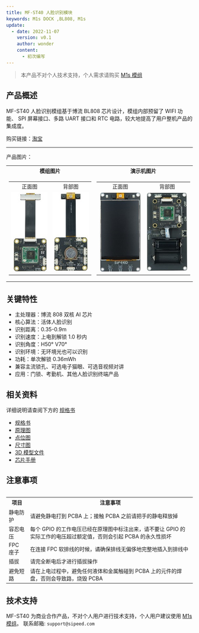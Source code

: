 ```yaml
---
title: MF-ST40 人脸识别模块
keywords: M1s DOCK ,BL808, M1s
update:
  - date: 2022-11-07
    version: v0.1
    author: wonder
    content:
      - 初次编写
---
```


> 本产品不对个人技术支持，个人需求请购买 [M1s 模组](./../../maix/m1s/m1s_module.md)

## 产品概述

MF-ST40 人脸识别模组基于博流 BL808 芯片设计，模组内部预留了 WIFI 功能、 SPI 屏幕接口、多路 UART 接口和 RTC 电路，较大地提高了用户整机产品的集成度。

购买链接：[淘宝](https://item.taobao.com/item.htm?id=690754113762)

---

产品图片：

<table>
    <tr>
    <th align="center">模组图片</th>
    <th align="center">演示机图片</th>
    </tr>
    <tr>
    <td>
    <table>
        <tr>
        <td align="center">正面图</td>
        <td align="center">背部图</td>
        </tr>
        <tr>
        <td><img alt="product_top" src="./assets/product_top.jpg"></td>
        <td><img alt="product_bottom" src="./assets/product_bottom.jpg"></td>
        </tr>
    </table>
    </td>
    <td>
    <table>
      <tr>
      <td align="center">正面图</td>
      <td align="center">背部图</td>
      </tr>
      <tr>
      <td><img alt="product_top_screen" src="./assets/product_top_screen.jpg"></td>
      <td><img alt="product_bottom_screen" src="./assets/product_bottom_screen.jpg"></td>
      </tr>
    </table>
    </td>
    </tr>
<table>

## 关键特性

- 主处理器：博流 808 双核 AI 芯片
- 核心算法：活体人脸识别
- 识别距离：0.35-0.9m
- 识别速度：上电到解锁 1.0 秒内
- 识别角度：H50° V70°
- 识别环境：无环境光也可以识别
- 功耗：单次解锁 0.36mWh
- 兼容主流锁孔、可选电子猫眼、可选音视频对讲
- 应用：门锁、考勤机、其他人脸识别终端产品

## 相关资料

详细说明请查阅下方的 [规格书](https://dl.sipeed.com/shareURL/MaixFace/MF-SF40/1_Specification)

- [规格书](https://dl.sipeed.com/shareURL/MaixFace/MF-SF40/1_Specification)
- [原理图](https://dl.sipeed.com/shareURL/MaixFace/MF-SF40/2_Schematic)
- [点位图](https://dl.sipeed.com/shareURL/MaixFace/MF-SF40/3_Bit_number_map)
- [尺寸图](https://dl.sipeed.com/shareURL/MaixFace/MF-SF40/4_Dimensional_drawing)
- [3D 模型文件](https://dl.sipeed.com/shareURL/MaixFace/MF-SF40/5_3D_file)
- [芯片手册](https://dl.sipeed.com/shareURL/MaixFace/MF-SF40/6_Chip_Manual)

## 注意事项

<table>
    <tr>
        <th>项目</th>
        <th>注意事项</th>
    </tr>
    <tr>
        <td>静电防护</td>
        <td>请避免静电打到 PCBA 上；接触 PCBA 之前请把手的静电释放掉</td>
    </tr>
    <tr>
        <td>容忍电压</td>
        <td> 每个 GPIO 的工作电压已经在原理图中标注出来，请不要让 GPIO 的实际工作的电压超过额定值，否则会引起 PCBA 的永久性损坏 </td>
    </tr>
    <tr>
        <td>FPC 座子</td>
        <td>在连接 FPC 软排线的时候，谲确保排线无偏侈地完整地插入到排线中</td>
    </tr>
    <tr>
        <td>插拔</td>
        <td>请完全断电后才进行插拔操作</td>
    </tr>
    <tr>
        <td>避免短路</td>
        <td>请在上电过程中，避免任何液体和金属触碰到 PCBA 上的元件的焊盘，否则会导致路，烧毁 PCBA</td>
    </tr>
</table>

## 技术支持

MF-ST40 为商业合作产品，不对个人用户进行技术支持，个人用户建议使用 [M1s 模组](./../../maix/m1s/m1s_module.md)。
联系邮箱: `support@sipeed.com`